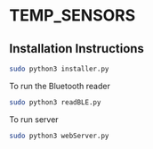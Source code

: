 # TEMP_SENSORS

## Installation Instructions


```bash
sudo python3 installer.py
```

To run the Bluetooth reader
```bash
sudo python3 readBLE.py
```

To run server
```bash
sudo python3 webServer.py
```

